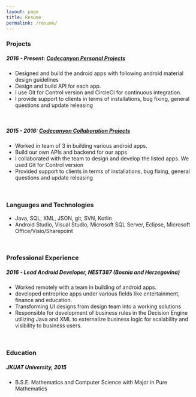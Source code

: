 ```yaml
---
layout: page
title: Resume
permalink: /resume/
---
```


### Projects

##### 2016 - Present: [Codecanyon Personal Projects](https://codecanyon.net/user/aroniez/portfolio)
- Designed and build the android apps with following android material design guidelines
- Design and build API for each app.
- I use Git for Control version and CircleCI for continuous integration.
- I provide support to clients in terms of installations, bug fixing, general questions and update releasing

<br>

##### 2015 - 2016: [Codecanyon Collaboration Projects](https://codecanyon.net/user/_gilo/portfolio)
- Worked in team of 3 in building various android apps.
- Build our own APIs and backend for our apps
- I collaborated with the team to design and develop the listed apps. We used Git for Control version
- Provided support to clients in terms of installations, bug fixing, general questions and update releasing

<br>

### Languages and Technologies

- Java, SQL, XML, JSON, git, SVN, Kotlin
- Android Studio, Visual Studio, Microsoft SQL Server, Eclipse, Microsoft Office/Visio/Sharepoint

<br>

### Professional Experience

##### 2016 - Lead Android Developer, NEST387 (Bosnia and Herzegovina)
- Worked remotely with a team in building of android apps.
- developed entreprice apps under various fields like entertainment, finance and education.
- Transforming UI designs from design team into a working solutions
- Responsible for development of business rules in the Decision Engine utilizing Java and XML to externalize business logic for scalability and visibility to business users.

<br>

### Education

##### JKUAT University, 2015
- B.S.E. Mathematics and Computer Science with Major in Pure Mathematics 
